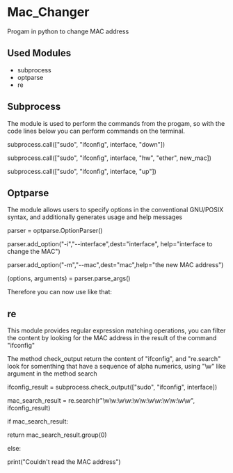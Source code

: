 # Mac_Changer

<p>Progam in python to change MAC address</p>

<h2>Used Modules</h2>

<ul>
  <li>subprocess</li>
  <li>optparse</li>
  <li>re</li>
</ul>

<h2>Subprocess</h2>

<p>The module is used to perform the commands from the progam, so with the code lines below you can perform commands on the terminal.</p>
<p>subprocess.call(["sudo", "ifconfig", interface,  "down"])</p>
<p>subprocess.call(["sudo", "ifconfig", interface,  "hw", "ether", new_mac])</p>
<p>subprocess.call(["sudo", "ifconfig", interface, "up"])</p>

<h2>Optparse</h2>

<p>The module allows users to specify options in the conventional GNU/POSIX syntax, and additionally generates usage and help messages</p>
<p>parser = optparse.OptionParser()</p>
<p>parser.add_option("-i","--interface",dest="interface", help="interface to change the MAC")</p>
<p>parser.add_option("-m","--mac",dest="mac",help="the new MAC address")</p>
<p>(options, arguments) = parser.parse_args()</p>
<p>Therefore you can now use like that: </p>

<h2>re</h2>

<p>This module provides regular expression matching operations, you can filter the content by looking for the MAC address in the result of the command "ifconfig"</p>

<p>The method check_output return the content of "ifconfig", and "re.search" look for somenthing that have a sequence of alpha numerics, using "\w" like argument in the method search</p>

<p>ifconfig_result = subprocess.check_output(["sudo", "ifconfig", interface])</p>
<p>mac_search_result = re.search(r"\w\w:\w\w:\w\w:\w\w:\w\w:\w\w", ifconfig_result)</p>

<p>if mac_search_result:</p>
<p>return mac_search_result.group(0)</p>
<p>else:</p>
<p>print("Couldn't read the MAC address")</p>







